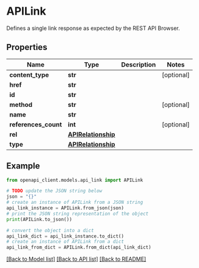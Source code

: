 # APILink

Defines a single link response as expected by the REST API Browser.

## Properties

Name | Type | Description | Notes
------------ | ------------- | ------------- | -------------
**content_type** | **str** |  | [optional] 
**href** | **str** |  | 
**id** | **str** |  | 
**method** | **str** |  | [optional] 
**name** | **str** |  | 
**references_count** | **int** |  | [optional] 
**rel** | [**APIRelationship**](APIRelationship.md) |  | 
**type** | [**APIRelationship**](APIRelationship.md) |  | 

## Example

```python
from openapi_client.models.api_link import APILink

# TODO update the JSON string below
json = "{}"
# create an instance of APILink from a JSON string
api_link_instance = APILink.from_json(json)
# print the JSON string representation of the object
print(APILink.to_json())

# convert the object into a dict
api_link_dict = api_link_instance.to_dict()
# create an instance of APILink from a dict
api_link_from_dict = APILink.from_dict(api_link_dict)
```
[[Back to Model list]](../README.md#documentation-for-models) [[Back to API list]](../README.md#documentation-for-api-endpoints) [[Back to README]](../README.md)


